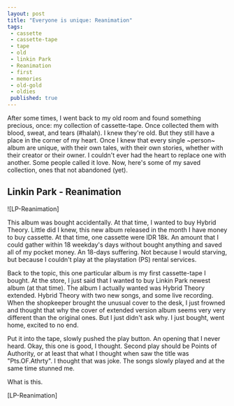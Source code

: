 ```yaml
---
layout: post
title: "Everyone is unique: Reanimation"
tags:
 - cassette
 - cassette-tape
 - tape
 - old
 - linkin Park
 - Reanimation
 - first
 - memories
 - old-gold
 - oldies
 published: true
---
```




After some  times, I went back to my old room and found something precious, once: my collection of cassette-tape. Once collected them with blood, sweat, and tears (#halah).  I knew they're old. But they still have a place in the corner of my heart. Once I knew that every single ~person~ album are unique, with their own tales, with their own stories, whether with their creator or their owner. I couldn't ever had the heart to replace one with another. Some people called it love. Now, here's some of my saved collection, ones that not abandoned (yet).


Linkin Park - Reanimation
-------------------------

![LP-Reanimation]

This album was bought accidentally. At that time, I wanted to buy Hybrid Theory. Little did I knew, this new album released in the month I have money to buy cassette. At that time, one cassette were IDR 18k. An amount that I could gather within 18 weekday's days without bought anything and saved all of my pocket money. An 18-days suffering. Not because I would starving, but because I couldn't play at the playstation (PS) rental services.

Back to the topic, this one particular album is my first cassette-tape I bought. At the store, I just said that I wanted to buy Linkin Park newest album (at that time). The album I actually wanted was Hybrid Theory extended. Hybrid Theory with two new songs, and some live recording. When the shopkeeper brought the unusual cover to the desk, I just frowned and thought that why the cover of extended version album seems very very different than the original ones. But I just didn't ask why. I just bought, went home, excited to no end.

Put it into the tape, slowly pushed the play button. An opening that I never heard. Okay, this one is good, I thought. Second play should be Points of Authority, or at least that what I thought when saw the title was "Pts.OF.Athrty". I thought that was joke. The songs slowly played and at the same time stunned me.


What is this.
























[LP-Reanimation]
